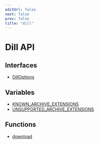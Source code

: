 ```yaml
---
editUrl: false
next: false
prev: false
title: "dill"
---
```


# Dill API

## Interfaces

- [DillOptions](/api/interfaces/dilloptions/)

## Variables

- [KNOWN\_ARCHIVE\_EXTENSIONS](/api/variables/known_archive_extensions/)
- [UNSUPPORTED\_ARCHIVE\_EXTENSIONS](/api/variables/unsupported_archive_extensions/)

## Functions

- [download](/api/functions/download/)
